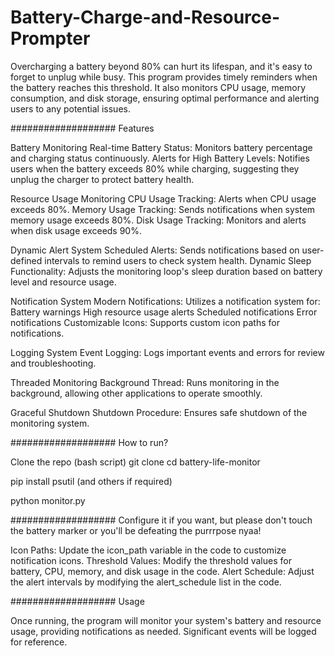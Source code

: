# Battery-Charge-and-Resource-Prompter
Overcharging a battery beyond 80% can hurt its lifespan, and it's easy to forget to unplug while busy. This program provides timely reminders when the battery reaches this threshold. It also monitors CPU usage, memory consumption, and disk storage, ensuring optimal performance and alerting users to any potential issues.

################### Features

Battery Monitoring Real-time Battery Status: Monitors battery percentage and charging status continuously. Alerts for High Battery Levels: Notifies users when the battery exceeds 80% while charging, suggesting they unplug the charger to protect battery health.

Resource Usage Monitoring CPU Usage Tracking: Alerts when CPU usage exceeds 80%. Memory Usage Tracking: Sends notifications when system memory usage exceeds 80%. Disk Usage Tracking: Monitors and alerts when disk usage exceeds 90%.

Dynamic Alert System Scheduled Alerts: Sends notifications based on user-defined intervals to remind users to check system health. Dynamic Sleep Functionality: Adjusts the monitoring loop's sleep duration based on battery level and resource usage.

Notification System Modern Notifications: Utilizes a notification system for: Battery warnings High resource usage alerts Scheduled notifications Error notifications Customizable Icons: Supports custom icon paths for notifications.

Logging System Event Logging: Logs important events and errors for review and troubleshooting.

Threaded Monitoring Background Thread: Runs monitoring in the background, allowing other applications to operate smoothly.

Graceful Shutdown Shutdown Procedure: Ensures safe shutdown of the monitoring system.

################### How to run?

Clone the repo (bash script) git clone cd battery-life-monitor

pip install psutil (and others if required)

python monitor.py

################### Configure it if you want, but please don't touch the battery marker or you'll be defeating the purrrpose nyaa!

Icon Paths: Update the icon_path variable in the code to customize notification icons. Threshold Values: Modify the threshold values for battery, CPU, memory, and disk usage in the code. Alert Schedule: Adjust the alert intervals by modifying the alert_schedule list in the code.

################### Usage

Once running, the program will monitor your system's battery and resource usage, providing notifications as needed. Significant events will be logged for reference.
